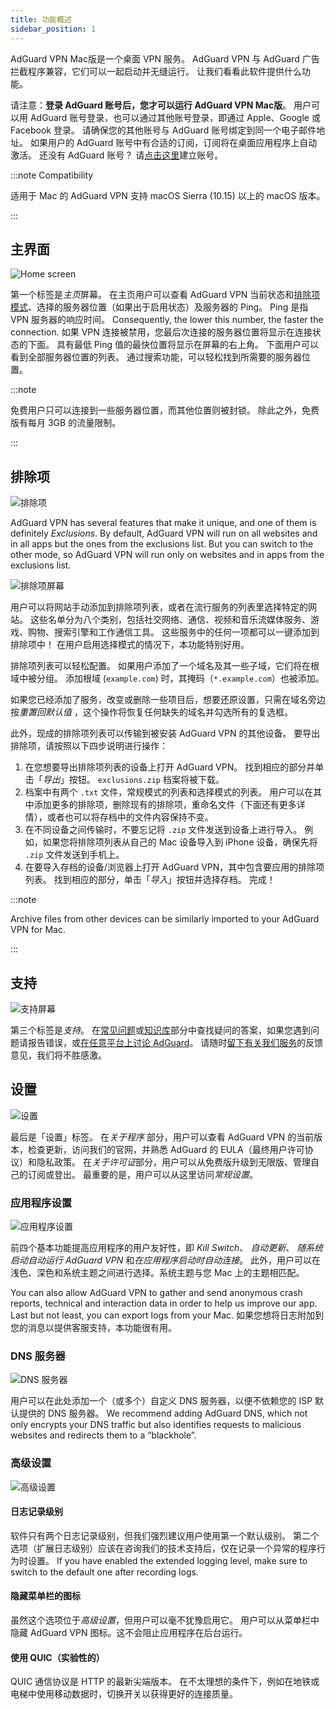 ```yaml
---
title: 功能概述
sidebar_position: 1
---
```


AdGuard VPN Mac版是一个桌面 VPN 服务。 AdGuard VPN 与 AdGuard 广告拦截程序兼容，它们可以一起启动并无缝运行。 让我们看看此软件提供什么功能。

请注意：**登录 AdGuard 账号后，您才可以运行 AdGuard VPN Mac版**。 用户可以用 AdGuard 账号登录，也可以通过其他账号登录，即通过 Apple、Google 或 Facebook 登录。 请确保您的其他账号与 AdGuard 账号绑定到同一个电子邮件地址。 如果用户的 AdGuard 账号中有合适的订阅，订阅将在桌面应用程序上自动激活。 还没有 AdGuard 账号？ 请[点击这里](https://auth.adguard.com/registration.html)建立账号。

:::note Compatibility

适用于 Mac 的 AdGuard VPN 支持 macOS Sierra (10.15) 以上的 macOS 版本。

:::

## 主界面

![Home screen](https://cdn.adguardvpn.com/content/kb/vpn/mac/main_en.png)

第一个标签是*主页*屏幕。 在主页用户可以查看 AdGuard VPN 当前状态和[排除项模式](#exclusions)、选择的服务器位置（如果出于启用状态）及服务器的 Ping。 Ping 是指 VPN 服务器的响应时间。 Consequently, the lower this number, the faster the connection. 如果 VPN 连接被禁用，您最后次连接的服务器位置将显示在连接状态的下面。 具有最低 Ping 值的最快位置将显示在屏幕的右上角。 下面用户可以看到全部服务器位置的列表。 通过搜索功能，可以轻松找到所需要的服务器位置。

:::note

免费用户只可以连接到一些服务器位置，而其他位置则被封锁。 除此之外，免费版有每月 3GB 的流量限制。

:::

## 排除项

![排除项](https://cdn.adguardvpn.com/content/kb/vpn/mac/exclusions_en.png)

AdGuard VPN has several features that make it unique, and one of them is definitely *Exclusions*. By default, AdGuard VPN will run on all websites and in all apps but the ones from the exclusions list. But you can switch to the other mode, so AdGuard VPN will run only on websites and in apps from the exclusions list.

![排除项屏幕](https://cdn.adguardvpn.com/content/kb/vpn/mac/services_en.png)

用户可以将网站手动添加到排除项列表，或者在流行服务的列表里选择特定的网站。 这些名单分为八个类别，包括社交网络、通信、视频和音乐流媒体服务、游戏、购物、搜索引擎和工作通信工具。 这些服务中的任何一项都可以一键添加到排除项中！ 在用户启用选择模式的情况下，本功能特别好用。

排除项列表可以轻松配置。 如果用户添加了一个域名及其一些子域，它们将在根域中被分组。 添加根域 (`example.com`) 时，其掩码（`*.example.com`）也被添加。

如果您已经添加了服务，改变或删除一些项目后，想要还原设置，只需在域名旁边按*重置回默认值* ，这个操作将恢复任何缺失的域名并勾选所有的复选框。

此外，现成的排除项列表可以传输到被安装 AdGuard VPN 的其他设备。 要导出排除项，请按照以下四步说明进行操作：

1. 在您想要导出排除项列表的设备上打开 AdGuard VPN。 找到相应的部分并单击「*导出*」按钮。 `exclusions.zip` 档案将被下载。
2. 档案中有两个 `.txt` 文件，常规模式的列表和选择模式的列表。 用户可以在其中添加更多的排除项，删除现有的排除项，重命名文件（下面还有更多详情），或者也可以将存档中的文件内容保持不变。
3. 在不同设备之间传输时，不要忘记将 `.zip` 文件发送到设备上进行导入。 例如，如果您将排除项列表从自己的 Mac 设备导入到 iPhone 设备，确保先将 `.zip` 文件发送到手机上。
4. 在要导入存档的设备/浏览器上打开 AdGuard VPN，其中包含要应用的排除项列表。 找到相应的部分，单击「*导入*」按钮并选择存档。 完成！

:::note

Archive files from other devices can be similarly imported to your AdGuard VPN for Mac.

:::

## 支持

![支持屏幕](https://cdn.adguardvpn.com/content/kb/vpn/mac/support_en.png)

第三个标签是*支持*。 在[常见问题](https://adguard-vpn.com/welcome.html#faq)或[知识库](/)部分中查找疑问的答案，如果您遇到问题请报告错误，或[在任意平台上讨论 AdGuard](https://adguard.com/discuss.html)。 请随时[留下有关我们服务](https://surveys.adguard.com/vpn_mac/form.html)的反馈意见，我们将不胜感激。

## 设置

![设置](https://cdn.adguardvpn.com/content/kb/vpn/mac/settings_en.png)

最后是「设置」标签。 在*关于程序* 部分，用户可以查看 AdGuard VPN 的当前版本，检查更新，访问我们的官网，并熟悉 AdGuard 的 EULA（最终用户许可协议）和隐私政策。 在*关于许可证*部分，用户可以从免费版升级到无限版、管理自己的订阅或登出。 最重要的是，用户可以从这里访问*常规设置*。

### 应用程序设置

![应用程序设置](https://cdn.adguardvpn.com/content/kb/vpn/mac/general-settings_en.png)

前四个基本功能提高应用程序的用户友好性，即 *Kill Switch*、 *自动更新*、 *随系统启动自动运行 AdGuard VPN* 和*在应用程序启动时自动连接*。 此外，用户可以在浅色、深色和系统主题之间进行选择。系统主题与您 Mac 上的主题相匹配。

You can also allow AdGuard VPN to gather and send anonymous crash reports, technical and interaction data in order to help us improve our app. Last but not least, you can export logs from your Mac. 如果您想将日志附加到您的消息以提供客服支持，本功能很有用。

### DNS 服务器

![DNS 服务器](https://cdn.adguardvpn.com/content/kb/vpn/mac/dns_en.png)

用户可以在此处添加一个（或多个）自定义 DNS 服务器，以便不依赖您的 ISP 默认提供的 DNS 服务器。 We recommend adding AdGuard DNS, which not only encrypts your DNS traffic but also identifies requests to malicious websites and redirects them to a “blackhole”.

### 高级设置

![高级设置](https://cdn.adguardvpn.com/content/kb/vpn/mac/advanced-settings_en.png)

#### 日志记录级别

软件只有两个日志记录级别，但我们强烈建议用户使用第一个默认级别。 第二个选项（扩展日志级别）应该在咨询我们的技术支持后，仅在记录一个异常的程序行为时设置。 If you have enabled the extended logging level, make sure to switch to the default one after recording logs.

#### 隐藏菜单栏的图标

虽然这个选项位于*高级设置*，但用户可以毫不犹豫启用它。 用户可以从菜单栏中隐藏 AdGuard VPN 图标。这不会阻止应用程序在后台运行。

#### 使用 QUIC（实验性的）

QUIC 通信协议是 HTTP 的最新尖端版本。 在不太理想的条件下，例如在地铁或电梯中使用移动数据时，切换开关以获得更好的连接质量。
